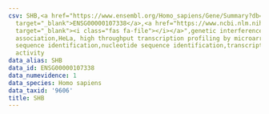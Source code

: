 ```yaml
---
csv: SHB,<a href="https://www.ensembl.org/Homo_sapiens/Gene/Summary?db=core;g=ENSG00000107338"
  target="_blank">ENSG00000107338</a>,<a href="https://www.ncbi.nlm.nih.gov/pubmed/17216044"
  target="_blank"><i class="fas fa-file"></i></a>",genetic interference,functional
  association,HeLa, high throughput transcription profiling by microarray,nucleotide
  sequence identification,nucleotide sequence identification,transcriptional regulation,up-regulates
  activity
data_alias: SHB
data_id: ENSG00000107338
data_numevidence: 1
data_species: Homo sapiens
data_taxid: '9606'
title: SHB
---
```


